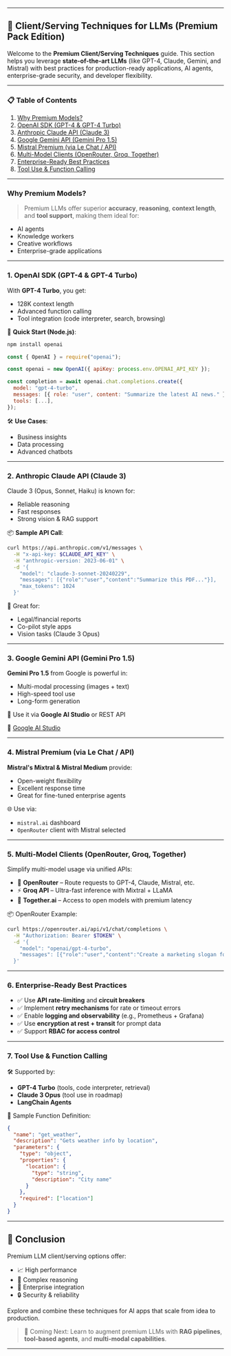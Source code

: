 
---

## 🔌 Client/Serving Techniques for LLMs (Premium Pack Edition)

Welcome to the **Premium Client/Serving Techniques** guide. This section helps you leverage **state-of-the-art LLMs** (like GPT-4, Claude, Gemini, and Mistral) with best practices for production-ready applications, AI agents, enterprise-grade security, and developer flexibility.

---

### 📋 Table of Contents

1. [Why Premium Models?](#why-premium-models)
2. [OpenAI SDK (GPT-4 & GPT-4 Turbo)](#1-openai-sdk-gpt-4--gpt-4-turbo)
3. [Anthropic Claude API (Claude 3)](#2-anthropic-claude-api-claude-3)
4. [Google Gemini API (Gemini Pro 1.5)](#3-google-gemini-api-gemini-pro-15)
5. [Mistral Premium (via Le Chat / API)](#4-mistral-premium-via-le-chat--api)
6. [Multi-Model Clients (OpenRouter, Groq, Together)](#5-multi-model-clients-openrouter-groq-together)
7. [Enterprise-Ready Best Practices](#6-enterprise-ready-best-practices)
8. [Tool Use & Function Calling](#7-tool-use--function-calling)

---

### Why Premium Models?

> Premium LLMs offer superior **accuracy**, **reasoning**, **context length**, and **tool support**, making them ideal for:
- AI agents
- Knowledge workers
- Creative workflows
- Enterprise-grade applications

---

### 1. OpenAI SDK (GPT-4 & GPT-4 Turbo)

With **GPT-4 Turbo**, you get:
- 128K context length
- Advanced function calling
- Tool integration (code interpreter, search, browsing)

🧩 **Quick Start (Node.js)**:
```bash
npm install openai
```

```js
const { OpenAI } = require("openai");

const openai = new OpenAI({ apiKey: process.env.OPENAI_API_KEY });

const completion = await openai.chat.completions.create({
  model: "gpt-4-turbo",
  messages: [{ role: "user", content: "Summarize the latest AI news." }],
  tools: [...],
});
```

🛠️ **Use Cases**:
- Business insights
- Data processing
- Advanced chatbots

---

### 2. Anthropic Claude API (Claude 3)

Claude 3 (Opus, Sonnet, Haiku) is known for:
- Reliable reasoning
- Fast responses
- Strong vision & RAG support

📦 **Sample API Call**:
```bash
curl https://api.anthropic.com/v1/messages \
  -H "x-api-key: $CLAUDE_API_KEY" \
  -H "anthropic-version: 2023-06-01" \
  -d '{
    "model": "claude-3-sonnet-20240229",
    "messages": [{"role":"user","content":"Summarize this PDF..."}],
    "max_tokens": 1024
  }'
```

📌 Great for:
- Legal/financial reports
- Co-pilot style apps
- Vision tasks (Claude 3 Opus)

---

### 3. Google Gemini API (Gemini Pro 1.5)

**Gemini Pro 1.5** from Google is powerful in:
- Multi-modal processing (images + text)
- High-speed tool use
- Long-form generation

🧠 Use it via **Google AI Studio** or REST API

🔗 [Google AI Studio](https://makersuite.google.com/app)

---

### 4. Mistral Premium (via Le Chat / API)

**Mistral's Mixtral & Mistral Medium** provide:
- Open-weight flexibility
- Excellent response time
- Great for fine-tuned enterprise agents

🌐 Use via:
- `mistral.ai` dashboard
- `OpenRouter` client with Mistral selected

---

### 5. Multi-Model Clients (OpenRouter, Groq, Together)

Simplify multi-model usage via unified APIs:
- 🔀 **OpenRouter** – Route requests to GPT-4, Claude, Mistral, etc.
- ⚡ **Groq API** – Ultra-fast inference with Mixtral + LLaMA
- 🤝 **Together.ai** – Access to open models with premium latency

📦 OpenRouter Example:
```bash
curl https://openrouter.ai/api/v1/chat/completions \
  -H "Authorization: Bearer $TOKEN" \
  -d '{
    "model": "openai/gpt-4-turbo",
    "messages": [{"role":"user","content":"Create a marketing slogan for a smart coffee cup."}]
  }'
```

---

### 6. Enterprise-Ready Best Practices

- ✅ Use **API rate-limiting** and **circuit breakers**
- ✅ Implement **retry mechanisms** for rate or timeout errors
- ✅ Enable **logging and observability** (e.g., Prometheus + Grafana)
- ✅ Use **encryption at rest + transit** for prompt data
- ✅ Support **RBAC for access control**

---

### 7. Tool Use & Function Calling

🛠️ Supported by:
- **GPT-4 Turbo** (tools, code interpreter, retrieval)
- **Claude 3 Opus** (tool use in roadmap)
- **LangChain Agents**

📌 Sample Function Definition:
```json
{
  "name": "get_weather",
  "description": "Gets weather info by location",
  "parameters": {
    "type": "object",
    "properties": {
      "location": {
        "type": "string",
        "description": "City name"
      }
    },
    "required": ["location"]
  }
}
```

---

## 🧩 Conclusion

Premium LLM client/serving options offer:
- 📈 High performance
- 🧠 Complex reasoning
- 🧰 Enterprise integration
- 🔒 Security & reliability

Explore and combine these techniques for AI apps that scale from idea to production.

> 💼 Coming Next: Learn to augment premium LLMs with **RAG pipelines**, **tool-based agents**, and **multi-modal capabilities**.

---

